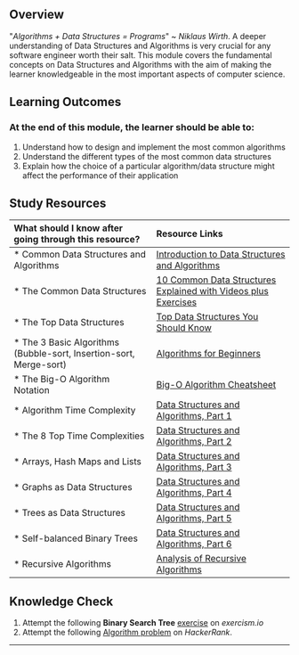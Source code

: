 ## **Overview**

"*Algorithms + Data Structures = Programs*" ~ *Niklaus Wirth*.
A deeper understanding of Data Structures and Algorithms is very crucial for any software engineer worth their salt. This module covers the fundamental concepts on Data Structures and Algorithms with the aim of making the learner knowledgeable in the most important aspects of computer science.

## **Learning Outcomes**
### **At the end of this module, the learner should be able to:**
1. Understand how to design and implement the most common algorithms
2. Understand the different types of the most common data structures
3. Explain how the choice of a particular algorithm/data structure might affect the performance of their application

## **Study Resources**
| What should I know after going through this resource?   |      Resource Links      |
|:-------------|:------------------|
| * Common Data Structures and Algorithms|[Introduction to Data Structures and Algorithms](https://www.studytonight.com/data-structures/introduction-to-data-structures.php) |
| * The Common Data Structures|[10 Common Data Structures Explained with Videos plus Exercises](https://medium.freecodecamp.org/10-common-data-structures-explained-with-videos-exercises-aaff6c06fb2b) |
| * The Top Data Structures|[Top Data Structures You Should Know](https://medium.freecodecamp.org/the-top-data-structures-you-should-know-for-your-next-coding-interview-36af0831f5e3) |
| * The 3 Basic Algorithms (Bubble-sort, Insertion-sort, Merge-sort)|[Algorithms for Beginners](https://medium.com/yay-its-erica/algorithms-for-beginners-bubble-sort-insertion-sort-merge-sort-29bd5506cc48) |
| * The Big-O Algorithm Notation|[Big-O Algorithm Cheatsheet](http://bigocheatsheet.com/) |
| * Algorithm Time Complexity|[Data Structures and Algorithms, Part 1](https://adrianmejia.com/blog/2018/04/04/how-you-can-change-the-world-learning-data-structures-algorithms-free-online-course-tutorial/) |
| * The 8 Top Time Complexities|[Data Structures and Algorithms, Part 2](https://adrianmejia.com/blog/2018/04/05/most-popular-algorithms-time-complexity-every-programmer-should-know-free-online-tutorial-course/) |
| * Arrays, Hash Maps and Lists|[Data Structures and Algorithms, Part 3](https://adrianmejia.com/blog/2018/04/28/data-structures-time-complexity-for-beginners-arrays-hashmaps-linked-lists-stacks-queues-tutorial/) |
| * Graphs as Data Structures|[Data Structures and Algorithms, Part 4](https://adrianmejia.com/blog/2018/05/14/data-structures-for-beginners-graphs-time-complexity-tutorial/) |
| * Trees as Data Structures|[Data Structures and Algorithms, Part 5](https://adrianmejia.com/blog/2018/06/11/data-structures-for-beginners-trees-binary-search-tree-tutorial/) |
| * Self-balanced Binary Trees|[Data Structures and Algorithms, Part 6](https://adrianmejia.com/blog/2018/07/16/self-balanced-binary-search-trees-with-avl-tree-data-structure-for-beginners/) |
| * Recursive Algorithms|[Analysis of Recursive Algorithms](https://adrianmejia.com/blog/2018/04/24/analysis-of-recursive-algorithms/) |

## **Knowledge Check**
1. Attempt the following **Binary Search Tree** [exercise](https://exercism.io/tracks/ruby/exercises/binary-search-tree/solutions/1dc67570a4bf4902907efca16e43e69d) on *exercism.io*
2. Attempt the following [Algorithm problem](https://www.hackerrank.com/challenges/non-divisible-subset/problem) on *HackerRank*.
------------
